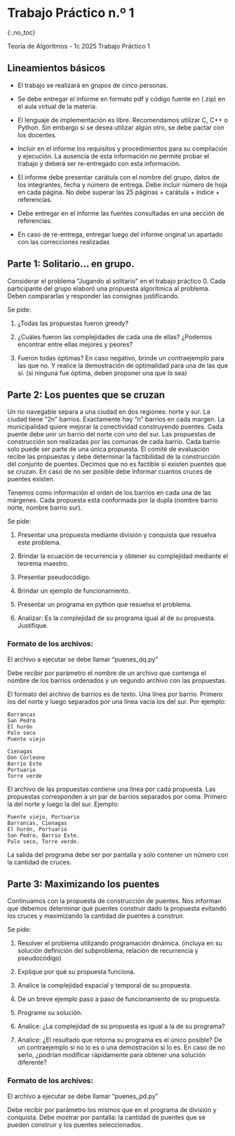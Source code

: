 Trabajo Práctico n.º 1
======================
{:.no_toc}

Teoría de Algoritmos - 1c 2025
Trabajo Práctico 1

## Lineamientos básicos

- El trabajo se realizará en grupos de cinco personas.

- Se debe entregar el informe en formato pdf y código fuente en (.zip) en el aula virtual de la materia.

- El lenguaje de implementación es libre. Recomendamos utilizar C, C++ o Python. Sin embargo si se desea utilizar algún otro, se debe pactar con los docentes.

- Incluir en el informe los requisitos y procedimientos para su compilación y ejecución. La ausencia de esta información no permite probar el trabajo y deberá ser re-entregado con esta información.

- El informe debe presentar carátula con el nombre del grupo, datos de los integrantes, fecha y número de entrega. Debe incluir número de hoja en cada página. No debe superar las 25 páginas + carátula + índice + referencias.

- Debe entregar en el informe las fuentes consultadas en una sección de referencias.

- En caso de re-entrega, entregar luego del informe original un apartado con las correcciones realizadas

## Parte 1: Solitario... en grupo. 

Considerar el problema "Jugando al solitario" en el trabajo práctico 0. Cada participante del grupo elaboró una propuesta algorítmica al problema. Deben compararlas y responder las consignas justificando.


Se pide:

1.  ¿Todas las propuestas fueron greedy?

1.  ¿Cuáles fueron las complejidades de cada una de ellas? ¿Podemos encontrar entre ellas mejores y peores?

1. Fueron todas óptimas? En caso negativo, brinde un contraejemplo para las que no. Y realice la demostración de optimalidad para una de las que sí. (si ninguna fue óptima, deben proponer una que lo sea) 

## Parte 2: Los puentes que se cruzan

Un rio navegable separa a una ciudad en dos regiones: norte y sur. La ciudad tiene “2n” barrios. Exactamente hay “n” barrios en cada margen. La municipalidad quiere mejorar la conectividad construyendo puentes. Cada puente debe unir un barrio del norte con uno del sur. Las propuestas de construcción son realizadas por las comunas de cada barrio. Cada barrio solo puede ser parte de una única propuesta. El comité de evaluación recibe las propuestas y debe determinar la factibilidad de la construcción del conjunto de puentes. Decimos que no es factible si existen puentes que se cruzan. En caso de no ser posible debe informar cuantos cruces de puentes existen.

Tenemos como información el orden de los barrios en cada una de las márgenes. Cada propuesta está conformada por la dupla (nombre barrio norte, nombre barrio sur).

Se pide:

1.  Presentar una propuesta mediante división y conquista que resuelva este problema.

1.  Brindar la ecuación de recurrencia y obtener su complejidad mediante el teorema maestro.

1.  Presentar pseudocódigo.

1.  Brindar un ejemplo de funcionamiento.

1. Presentar un programa en python que resuelva el problema.

1. Analizar: Es la complejidad de su programa igual al de su propuesta. Justifique.


### Formato de los archivos:

El archivo a ejecutar se debe llamar “puenes_dq.py”

Debe recibir por parámetro el nombre de un archivo que contenga el nombre de los barrios ordenados y un segundo archivo con las propuestas.

El formato del archivo de barrios es de texto. Una línea por barrio. Primero los del norte y luego separados por una línea vacía los del sur. Por ejemplo:

	Barrancas
	San Pedro
	El hurón
	Palo seco
	Puente viejo
	
	Cienagas
	Don Corleone
	Barrio Este
	Portuario
	Torre verde

El archivo de las propuestas contiene una línea por cada propuesta. Las propuestas corresponden a un par de barrios separados por coma. Primero la del norte y luego la del sur. Ejemplo:

	Puente viejo, Portuario
	Barrancas, Cienagas
	El hurón, Portuario
	San Pedro, Barrio Este.
	Palo seco, Torre verde.

La salida del programa debe ser por pantalla y solo contener un número con la cantidad de cruces.

## Parte 3: Maximizando los puentes 

Continuamos con la propuesta de construcción de puentes. Nos informan que debemos determinar qué puentes construir dado la propuesta evitando los cruces y maximizando la cantidad de puentes a construir.

Se pide:

1.  Resolver el problema utilizando programación dinámica. (incluya en su solución definición del subproblema, relación de recurrencia y pseudocódigo)

1.  Explique por qué su propuesta funciona.

1.  Analice la complejidad espacial y temporal de su propuesta.

1.  De un breve ejemplo paso a paso de funcionamiento de su propuesta.

1.  Programe su solución.

1. Analice: ¿La complejidad de su propuesta es igual a la de su programa?

1. Analice: ¿El resultado que retorna su programa es el único posible? De un contraejemplo si no lo es o una demostración si lo es. En caso de no serlo, ¿podrían modificar rápidamente para obtener una solución diferente?

### Formato de los archivos:

El archivo a ejecutar se debe llamar “puenes_pd.py”

Debe recibir por parámetro los mismos que en el programa de división y  conquista.
Debe mostrar por pantalla: la cantidad de puentes que se pueden construir y los puentes seleccionados.

